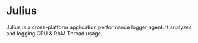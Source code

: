 # Julius
Julius is a  cross-platform application performance logger agent. It analyzes and logging CPU &amp; RAM Thread usage.
